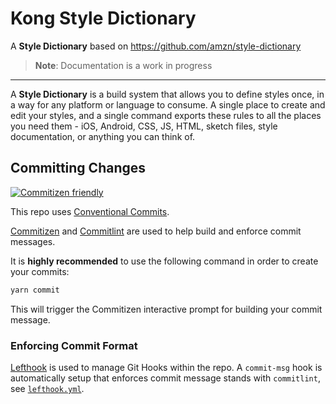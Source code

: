 # Kong Style Dictionary

A **Style Dictionary** based on <https://github.com/amzn/style-dictionary>

> **Note**: Documentation is a work in progress

---

A **Style Dictionary** is a build system that allows you to define styles once, in a way for any platform or language to consume. A single place to create and edit your styles, and a single command exports these rules to all the places you need them - iOS, Android, CSS, JS, HTML, sketch files, style documentation, or anything you can think of.

## Committing Changes

[![Commitizen friendly](https://img.shields.io/badge/commitizen-friendly-brightgreen.svg)](http://commitizen.github.io/cz-cli/)

This repo uses [Conventional Commits](https://www.conventionalcommits.org/en/v1.0.0/).

[Commitizen](https://github.com/commitizen/cz-cli) and [Commitlint](https://github.com/conventional-changelog/commitlint) are used to help build and enforce commit messages.

It is __highly recommended__ to use the following command in order to create your commits:

```sh
yarn commit
```

This will trigger the Commitizen interactive prompt for building your commit message.

### Enforcing Commit Format

[Lefthook](https://github.com/evilmartians/lefthook) is used to manage Git Hooks within the repo. A `commit-msg` hook is automatically setup that enforces commit message stands with `commitlint`, see [`lefthook.yml`](./lefthook.yml).

